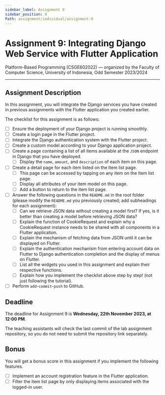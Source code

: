 ```yaml
---
sidebar_label: Assignment 9
sidebar_position: 9
Path: assignment/individual/assignment-9
---
```


# Assignment 9: Integrating Django Web Service with Flutter Application

Platform-Based Programming (CSGE602022) — organized by the Faculty of Computer Science, University of Indonesia, Odd Semester 2023/2024

---

## Assignment Description

In this assignment, you will integrate the Django services you have created in previous assignments with the Flutter application you created earlier.

The checklist for this assignment is as follows:

- [ ] Ensure the deployment of your Django project is running smoothly.
- [ ] Create a login page in the Flutter project.
- [ ] Integrate the Django authentication system with the Flutter project.
- [ ] Create a custom model according to your Django application project.
- [ ] Create a page containing a list of all items available at the `JSON` endpoint in Django that you have deployed.
    - [ ] Display the `name`, `amount`, and `description` of each item on this page.
- [ ] Create a detail page for each item listed on the Item list page.
    - [ ] This page can be accessed by tapping on any item on the Item list page.
    - [ ] Display all attributes of your item model on this page.
    - [ ] Add a button to return to the item list page.
- [ ] Answer the following questions in the `README.md` in the root folder (please modify the `README.md` you previously created; add subheadings for each assignment):
    - [ ] Can we retrieve JSON data without creating a model first? If yes, is it better than creating a model before retrieving JSON data?
    - [ ] Explain the function of CookieRequest and explain why a CookieRequest instance needs to be shared with all components in a Flutter application.
    - [ ] Explain the mechanism of fetching data from JSON until it can be displayed on Flutter.
    - [ ] Explain the authentication mechanism from entering account data on Flutter to Django authentication completion and the display of menus on Flutter.
    - [ ] List all the widgets you used in this assignment and explain their respective functions.
    - [ ] Explain how you implement the checklist above step by step! (not just following the tutorial).
- [ ] Perform `add`-`commit`-`push` to GitHub.

## Deadline

The deadline for Assignment 9 is **Wednesday, 22th November 2023, at 12:00 PM**.

The teaching assistants will check the last commit of the lab assignment repository, so you do not need to submit the repository link separately.

## Bonus 

You will get a bonus score in this assignment if you implement the following features.

- [ ] Implement an account registration feature in the Flutter application.
- [ ] Filter the item list page by only displaying items associated with the logged-in user.
